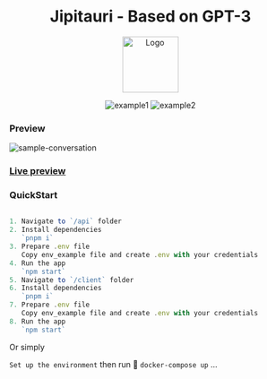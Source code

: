 <h1 align="center">
  <strong>Jipitauri - Based on GPT-3</strong>
</h1>

<p align="center">
 <img width="100px" src="https://github.com/supernova-ge/Jipitauri/blob/main/jipitauri@0.5x.jpg" align="center" alt="Logo" />
</p>

<div align="center">
  
  ![example1](https://img.shields.io/github/stars/supernova-ge/Jipitauri?style=social)
  ![example2](https://img.shields.io/github/forks/supernova-ge/Jipitauri?style=social)
</div>

### Preview

![sample-conversation](https://github.com/supernova-ge/Jipitauri/blob/main/preview.png)

### [Live preview](https://chat.pulsarai.ge)

### QuickStart

```typescript

1. Navigate to `/api` folder
2. Install dependencies
   `pnpm i`
3. Prepare .env file
   Copy env_example file and create .env with your credentials
4. Run the app
   `npm start`
5. Navigate to `/client` folder
6. Install dependencies
   `pnpm i`
7. Prepare .env file
   Copy env_example file and create .env with your credentials
8. Run the app
   `npm start`

```

Or simply

`Set up the environment` then
run :whale: `docker-compose up`
...
